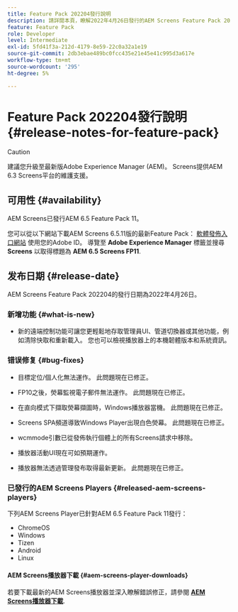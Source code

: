 ```yaml
---
title: Feature Pack 202204發行說明
description: 請詳閱本頁，瞭解2022年4月26日發行的AEM Screens Feature Pack 202204的相關資訊。
feature: Feature Pack
role: Developer
level: Intermediate
exl-id: 5fd41f3a-212d-4179-8e59-22c0a32a1e19
source-git-commit: 2db3ebae489bc0fcc435e21e45e41c995d3a617e
workflow-type: tm+mt
source-wordcount: '295'
ht-degree: 5%

---
```


# Feature Pack 202204發行說明 {#release-notes-for-feature-pack}

>[!CAUTION]
>建議您升級至最新版Adobe Experience Manager (AEM)。 Screens提供AEM 6.3 Screens平台的維護支援。

## 可用性 {#availability}

AEM Screens已發行AEM 6.5 Feature Pack 11。

您可以從以下網站下載AEM Screens 6.5.11版的最新Feature Pack： [軟體發佈入口網站](https://experience.adobe.com/#/downloads/content/software-distribution/en/aem.html) 使用您的Adobe ID。 導覽至 **Adobe Experience Manager** 標籤並搜尋 **Screens** 以取得標題為 **AEM 6.5 Screens FP11**.

## 发布日期 {#release-date}

AEM Screens Feature Pack 202204的發行日期為2022年4月26日。

### 新增功能 {#what-is-new}

* 新的遠端控制功能可讓您更輕鬆地存取管理員UI、管道切換器或其他功能，例如清除快取和重新載入。 您也可以檢視播放器上的本機韌體版本和系統資訊。

### 错误修复 {#bug-fixes}

* 目標定位/個人化無法運作。 此問題現在已修正。

* FP10之後，熒幕監視電子郵件無法運作。 此問題現在已修正。

* 在直向模式下擷取熒幕擷圖時，Windows播放器當機。 此問題現在已修正。

* Screens SPA頻道導致Windows Player出現白色熒幕。 此問題現在已修正。

* wcmmode引數已從發佈執行個體上的所有Screens請求中移除。

* 播放器活動UI現在可如預期運作。

* 播放器無法透過管理發布取得最新更新。 此問題現在已修正。

### 已發行的AEM Screens Players {#released-aem-screens-players}

下列AEM Screens Player已針對AEM 6.5 Feature Pack 11發行：

* ChromeOS
* Windows
* Tizen
* Android
* Linux

#### AEM Screens播放器下載  {#aem-screens-player-downloads}

若要下載最新的AEM Screens播放器並深入瞭解錯誤修正，請參閱 **[AEM Screens播放器下載](https://download.macromedia.com/screens/index.html)**.
